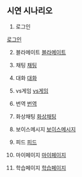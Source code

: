 ## 시연 시나리오



1. 로그인

[로그인](image/1.%EB%A1%9C%EA%B7%B8%EC%9D%B8.png)


2. 블라메이트
[블라메이트](image/2.%EB%B8%94%EB%9D%BC%EB%A9%94%EC%9D%B4%ED%8A%B8%20%ED%81%B4%EB%A6%AD.png)



3. 채팅
[채팅](image/3.chat%20%ED%81%B4%EB%A6%AD.png)



4. 대화
[대화](image/4.%EB%8C%80%ED%99%94.png)



5. vs게임
[vs게임](image/5.vs%EA%B2%8C%EC%9E%84.png)



6. 번역
[번역](image/6.translate.png)



7. 화상채팅
[화상채팅](image/7.%ED%99%94%EC%83%81%EC%B1%84%ED%8C%85.png)



8. 보이스메시지
[보이스메시지](image/8.%EB%B3%B4%EC%9D%B4%EC%8A%A4%EB%A9%94%EC%8B%9C%EC%A7%80.png)


9. 피드
[피드](image/9.feed.png)


10. 마이페이지
[마이페이지](image/10.%EB%A7%88%EC%9D%B4%ED%8E%98%EC%9D%B4%EC%A7%80.png)


11. 학습페이지
[학습페이지](image/11.%ED%95%99%EC%8A%B5%ED%8E%98%EC%9D%B4%EC%A7%80.png)
